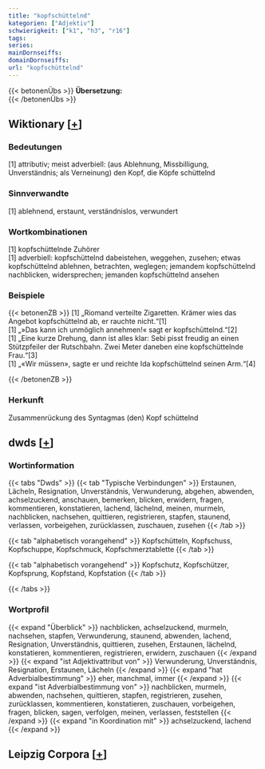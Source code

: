 ```yaml
---
title: "kopfschüttelnd"
kategorien: ["Adjektiv"]
schwierigkeit: ["k1", "h3", "r16"]
tags:
series:
mainDornseiffs:
domainDornseiffs:
url: "kopfschüttelnd"
---
```


{{< betonenÜbs >}}
**Übersetzung:**  
{{< /betonenÜbs >}}

## Wiktionary [[+](https://de.wiktionary.org/wiki/kopfschüttelnd)]

### Bedeutungen
[1] attributiv; meist adverbiell: (aus Ablehnung, Missbilligung, Unverständnis; als Verneinung) den Kopf, die Köpfe schüttelnd  

### Sinnverwandte
[1] ablehnend, erstaunt, verständnislos, verwundert  

### Wortkombinationen
[1] kopfschüttelnde Zuhörer  
[1] adverbiell: kopfschüttelnd dabeistehen, weggehen, zusehen; etwas kopfschüttelnd ablehnen, betrachten, weglegen; jemandem kopfschüttelnd nachblicken, widersprechen; jemanden kopfschüttelnd ansehen  

### Beispiele
{{< betonenZB >}}
[1] „Riomand verteilte Zigaretten. Krämer wies das Angebot kopfschüttelnd ab, er rauchte nicht.“[1]  
[1] „»Das kann ich unmöglich annehmen!« sagt er kopfschüttelnd.“[2]  
[1] „Eine kurze Drehung, dann ist alles klar: Sebi pisst freudig an einen Stützpfeiler der Rutschbahn. Zwei Meter daneben eine kopfschüttelnde Frau.“[3]  
[1] „«Wir müssen», sagte er und reichte Ida kopfschüttelnd seinen Arm.“[4]  

{{< /betonenZB >}}
### Herkunft
Zusammenrückung des Syntagmas (den) Kopf schüttelnd  



## dwds [[+](https://www.dwds.de/wb/kopfschüttelnd)]

### Wortinformation
{{< tabs "Dwds" >}}
{{< tab "Typische Verbindungen" >}}
Erstaunen, Lächeln, Resignation, Unverständnis, Verwunderung, abgehen, abwenden, achselzuckend, anschauen, bemerken, blicken, erwidern, fragen, kommentieren, konstatieren, lachend, lächelnd, meinen, murmeln, nachblicken, nachsehen, quittieren, registrieren, stapfen, staunend, verlassen, vorbeigehen, zurücklassen, zuschauen, zusehen
{{< /tab >}}

{{< tab "alphabetisch vorangehend" >}}
Kopfschütteln, Kopfschuss, Kopfschuppe, Kopfschmuck, Kopfschmerztablette
{{< /tab >}}

{{< tab "alphabetisch vorangehend" >}}
Kopfschutz, Kopfschützer, Kopfsprung, Kopfstand, Kopfstation
{{< /tab >}}

{{< /tabs >}}

### Wortprofil
{{< expand "Überblick" >}} nachblicken, achselzuckend, murmeln, nachsehen, stapfen, Verwunderung, staunend, abwenden, lachend, Resignation, Unverständnis, quittieren, zusehen, Erstaunen, lächelnd, konstatieren, kommentieren, registrieren, erwidern, zuschauen {{< /expand >}}
{{< expand "ist Adjektivattribut von" >}} Verwunderung, Unverständnis, Resignation, Erstaunen, Lächeln {{< /expand >}}
{{< expand "hat Adverbialbestimmung" >}} eher, manchmal, immer {{< /expand >}}
{{< expand "ist Adverbialbestimmung von" >}} nachblicken, murmeln, abwenden, nachsehen, quittieren, stapfen, registrieren, zusehen, zurücklassen, kommentieren, konstatieren, zuschauen, vorbeigehen, fragen, blicken, sagen, verfolgen, meinen, verlassen, feststellen {{< /expand >}}
{{< expand "in Koordination mit" >}} achselzuckend, lachend {{< /expand >}}

## Leipzig Corpora [[+](https://corpora.uni-leipzig.de/en/res?word=kopfschüttelnd&corpusId=deu_newscrawl-public_2018)]

